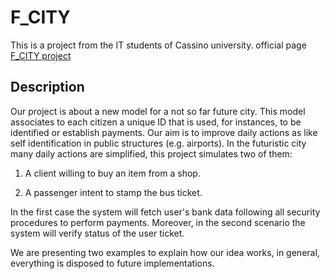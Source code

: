 # F_CITY
This is a project from the IT students of Cassino university.
official page [F_CITY project](https://sites.google.com/studentmail.unicas.it/fcity-project/the-project/requirements?authuser=0)

## Description
Our project is about a new model for a not so far future city.
This model associates to each citizen a unique ID that is used, for instances, to be identified or establish payments.
Our aim is to improve daily actions as like self identification in public structures (e.g. airports).
In the futuristic city many daily actions are simplified, this project simulates two of them:

1. A client willing to buy an item from a shop.

2. A passenger intent to stamp the bus ticket.

In the first case the system will fetch user's bank data following all security procedures to perform payments. Moreover, in the second scenario the system will verify status of the user ticket.

We are presenting two examples to explain how our idea works, in general, everything is disposed to future implementations.

